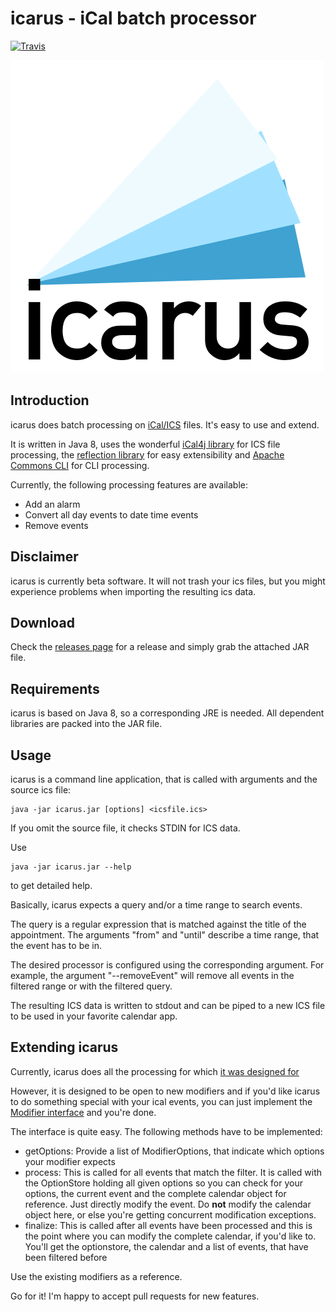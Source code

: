 # icarus - iCal batch processor
[![Travis](https://img.shields.io/travis/dploeger/icarus.svg)](https://travis-ci.org/dploeger/icarus)

![icarus](design/logo.png)

## Introduction

icarus does batch processing on [iCal/ICS](https://en.wikipedia.org/wiki/ICalendar)
files. It's easy to use and extend.

It is written in Java 8, uses the wonderful [iCal4j library](http://ical4j.github.io/) for ICS
file processing, the [reflection library](https://github.com/ronmamo/reflections)
for easy extensibility and [Apache Commons CLI](http://commons.apache.org/proper/commons-cli/index.html) for CLI processing.

Currently, the following processing features are available:

* Add an alarm
* Convert all day events to date time events
* Remove events

## Disclaimer

icarus is currently beta software. It will not trash your ics files, but
 you might experience problems when importing the resulting ics data.

## Download

Check the [releases page](https://github.com/dploeger/icarus/releases)
for a release and simply grab the attached JAR file.

## Requirements

icarus is based on Java 8, so a corresponding JRE is needed. All
dependent libraries are packed into the JAR file.

## Usage

icarus is a command line application, that is called with
arguments and the source ics file:

    java -jar icarus.jar [options] <icsfile.ics>

If you omit the source file, it checks STDIN for ICS data.

Use

    java -jar icarus.jar --help

to get detailed help.

Basically, icarus expects a query and/or a time range to search
events.

The query is a regular expression that is matched against the title of
the appointment. The arguments "from" and "until" describe a time range,
that the event has to be in.

The desired processor is configured using the corresponding
argument. For example, the argument "--removeEvent" will remove all events
in the filtered range or with the filtered query.

The resulting ICS data is written to stdout and can be piped to a new
ICS file to be used in your favorite calendar app.

## Extending icarus

Currently, icarus does all the processing for which
[it was designed for](http://dennis.dieploegers.de/flying-high-on-ical-files/)

However, it is designed to be open to new modifiers and if you'd like
icarus to do something special with your ical events, you can just implement
the [Modifier interface](https://github.com/dploeger/icarus/blob/master/src/main/java/de/dieploegers/icarus/modifier/Modifier.java)
and you're done.

The interface is quite easy. The following methods have to be implemented:

* getOptions: Provide a list of ModifierOptions, that indicate which
  options your modifier expects
* process: This is called for all events that match the filter. It is
  called with the OptionStore holding all given options
  so you can check for your options, the current event and the
  complete calendar object for reference. Just directly modify the event.
  Do **not** modify the calendar object here, or else you're getting
  concurrent modification exceptions.
* finalize: This is called after all events have been processed and this
  is the point where you can modify the complete calendar, if you'd
  like to. You'll get the optionstore, the calendar and a list
  of events, that have been filtered before

Use the existing modifiers as a reference.

Go for it! I'm happy to accept pull requests for new features.